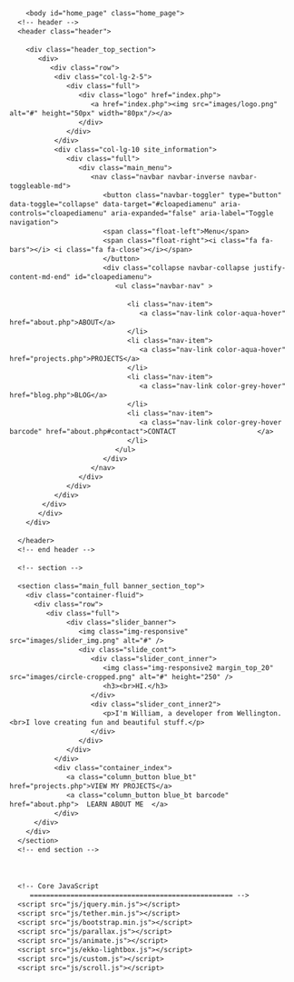 <!DOCTYPE html>
<html lang="en">
   <!-- Basic -->
   <meta charset="utf-8">
   <meta http-equiv="X-UA-Compatible" content="IE=edge">
   <!-- Mobile Metas -->
   <meta name="viewport" content="width=device-width, initial-scale=1, shrink-to-fit=no">
   <!-- Site Metas -->
   <title>HOME | William Wallace</title>
   <meta name="keywords" content="">
   <meta name="description" content="">
   <meta name="author" content="">
   <!-- site icon -->
   <link rel="icon" href="images/logo.png" type="image/png" />
   <!-- Bootstrap core CSS -->
   <link href="css/bootstrap.css" rel="stylesheet">
   <!-- FontAwesome Icons core CSS -->
   <link href="css/font-awesome.min.css" rel="stylesheet">
   <!-- Custom animate styles for this template -->
   <link href="css/animate.css" rel="stylesheet">
   <!-- Custom styles for this template -->
   <link href="style.css" rel="stylesheet">
   <!-- Responsive styles for this template -->
   <link href="css/responsive.css" rel="stylesheet">
   <!-- Colors for this template -->
   <link href="css/colors.css" rel="stylesheet">
   <!-- light box gallery -->
   <link href="css/ekko-lightbox.css" rel="stylesheet">
   <!--[if lt IE 9]>
   <script src="https://oss.maxcdn.com/libs/html5shiv/3.7.0/html5shiv.js"></script>
   <script src="https://oss.maxcdn.com/libs/respond.js/1.4.2/respond.min.js"></script>
   <![endif]-->
   </head>
   
        <body id="home_page" class="home_page">
      <!-- header -->
      <header class="header">

        <div class="header_top_section">
           <div>
              <div class="row">
               <div class="col-lg-2-5">
                  <div class="full">
                     <div class="logo" href="index.php">
                        <a href="index.php"><img src="images/logo.png" alt="#" height="50px" width="80px"/></a>
                     </div>
                  </div>
               </div>
               <div class="col-lg-10 site_information">
                  <div class="full">
                     <div class="main_menu">
                        <nav class="navbar navbar-inverse navbar-toggleable-md">
                           <button class="navbar-toggler" type="button" data-toggle="collapse" data-target="#cloapediamenu" aria-controls="cloapediamenu" aria-expanded="false" aria-label="Toggle navigation">
                           <span class="float-left">Menu</span>
                           <span class="float-right"><i class="fa fa-bars"></i> <i class="fa fa-close"></i></span>
                           </button>
                           <div class="collapse navbar-collapse justify-content-md-end" id="cloapediamenu">
                              <ul class="navbar-nav" >
                                 
                                 <li class="nav-item">
                                    <a class="nav-link color-aqua-hover" href="about.php">ABOUT</a>
                                 </li>
                                 <li class="nav-item">
                                    <a class="nav-link color-aqua-hover" href="projects.php">PROJECTS</a>
                                 </li>
                                 <li class="nav-item">
                                    <a class="nav-link color-grey-hover" href="blog.php">BLOG</a>
                                 </li>
                                 <li class="nav-item">
                                    <a class="nav-link color-grey-hover barcode" href="about.php#contact">CONTACT                    </a>
                                 </li>
                              </ul>
                           </div>
                        </nav>
                     </div>
                  </div>
               </div>
            </div>
           </div>
        </div>

      </header>
      <!-- end header -->
      
      <!-- section -->

      <section class="main_full banner_section_top">
        <div class="container-fluid">
          <div class="row">
             <div class="full">
                  <div class="slider_banner">
                     <img class="img-responsive" src="images/slider_img.png" alt="#" />
                     <div class="slide_cont">
                        <div class="slider_cont_inner">
                           <img class="img-responsive2 margin_top_20" src="images/circle-cropped.png" alt="#" height="250" />
                           <h3><br>HI.</h3>
                        </div>
                        <div class="slider_cont_inner2">
                           <p>I'm William, a developer from Wellington.<br>I love creating fun and beautiful stuff.</p>
                        </div>
                     </div>
                  </div>
               </div>
               <div class="container_index">
                  <a class="column_button blue_bt" href="projects.php">VIEW MY PROJECTS</a>
                  <a class="column_button blue_bt barcode" href="about.php">  LEARN ABOUT ME  </a>
               </div>
          </div>
        </div>
      </section>
      <!-- end section -->

      
      
      <!-- Core JavaScript
         ================================================== -->
      <script src="js/jquery.min.js"></script>
      <script src="js/tether.min.js"></script>
      <script src="js/bootstrap.min.js"></script>
      <script src="js/parallax.js"></script>
      <script src="js/animate.js"></script>
      <script src="js/ekko-lightbox.js"></script>
      <script src="js/custom.js"></script>
      <script src="js/scroll.js"></script>
   </body>
</html>
